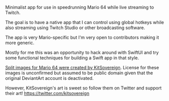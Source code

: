 Minimalist app for use in speedrunning Mario 64 while live streaming to Twitch.

The goal is to have a native app that I can control using global hotkeys while
also streaming using Twitch Studio or other broadcasting software.

The app is very Mario-specific but I'm very open to contributors making it
more generic.

Mostly for me this was an opportunity to hack around with SwiftUI and try some
functional techniques for building a Swift app in that style.

[Split images for Mario 64 were created by KitSovereign](https://deviantart.tumblr.com/post/26571196445/stars-by-kitsovereign). 
License for these images is unconfirmed but assumed to be public domain given that the original DeviantArt account is deactivated.

However, KitSovereign's art is sweet so follow them on Twitter and support
their art! https://twitter.com/kitsovereign
